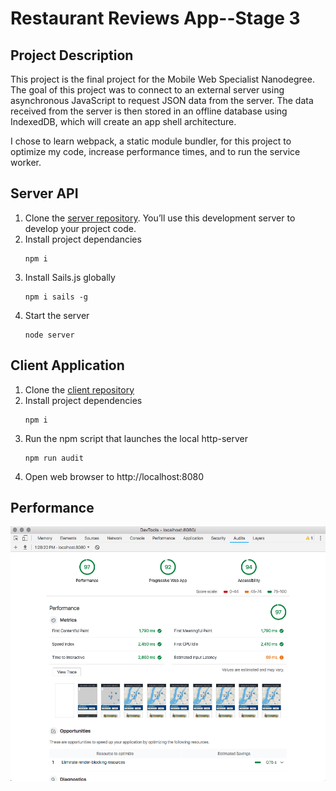 # Restaurant Reviews App--Stage 3

## Project Description

This project is the final project for the Mobile Web Specialist Nanodegree. The goal of this project was to connect to an external server using asynchronous JavaScript to request JSON data from the server. The data received from the server is then stored  in an offline database using IndexedDB, which will create an app shell architecture.

I chose to learn webpack, a static module bundler, for this project to optimize my code, increase performance times, and to run the service worker.



## Server API
 1. Clone the [server repository](https://github.com/udacity/mws-restaurant-stage-3.git). You’ll use this development server to develop your project code.
 2. Install project dependancies
    ```
    npm i
    ```
 3. Install Sails.js globally
    ```
    npm i sails -g
    ```
 4. Start the server
    ```
    node server
    ```

## Client Application
 1. Clone the [client repository](https://github.com/jenlyoung/mws-restaurant-stage-2-client.git)
 2. Install project dependencies
     ```
     npm i
     ```
 3. Run the npm script that launches the local http-server
     ```
     npm run audit
     ```
 4. Open web browser to http://localhost:8080


## Performance

 <img src="index-performance.png" />
 
